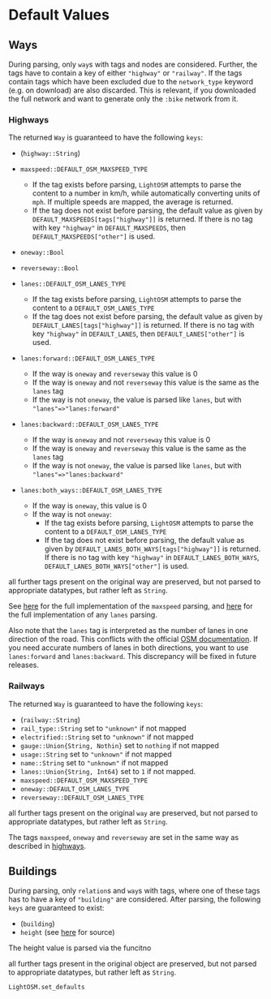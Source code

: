 # Default Values
## Ways
During parsing, only `way`s with tags and nodes are considered. Further, the tags have to contain a key of either `"highway"` or `"railway"`. If the tags contain tags which have been excluded due to the `network_type` keyword (e.g. on download) are also discarded. This is relevant, if you downloaded the full network and want to generate only the `:bike` network from it.

### Highways
The returned `Way` is guaranteed to have the following `keys`:
- (`highway::String`)
- `maxspeed::DEFAULT_OSM_MAXSPEED_TYPE` 
    - If the tag exists before parsing, `LightOSM` attempts to parse the content to a number in km/h, while automatically converting units of `mph`. If multiple speeds are mapped, the average is returned. 
    - If the tag does not exist before parsing, the default value as given by `DEFAULT_MAXSPEEDS[tags["highway"]]` is returned. If there is no tag with key `"highway"` in `DEFAULT_MAXSPEEDS`, then `DEFAULT_MAXSPEEDS["other"]` is used.
- `oneway::Bool` 
- `reverseway::Bool`
- `lanes::DEFAULT_OSM_LANES_TYPE`
    - If the tag exists before parsing, `LightOSM` attempts to parse the content to a `DEFAULT_OSM_LANES_TYPE`
    - If the tag does not exist before parsing, the default value as given by `DEFAULT_LANES[tags["highway"]]` is returned. If there is no tag with key `"highway"` in `DEFAULT_LANES`, then `DEFAULT_LANES["other"]` is used.

- `lanes:forward::DEFAULT_OSM_LANES_TYPE`
    - If the way is `oneway` and `reverseway` this value is 0
    - If the way is `oneway` and not `reverseway` this value is the same as the `lanes` tag
    - If the way is not `oneway`, the value is parsed like `lanes`, but with `"lanes"=>"lanes:forward"`

- `lanes:backward::DEFAULT_OSM_LANES_TYPE`
    - If the way is `oneway` and not `reverseway` this value is 0
    - If the way is `oneway` and `reverseway` this value is the same as the `lanes` tag
    - If the way is not `oneway`, the value is parsed like `lanes`, but with `"lanes"=>"lanes:backward"`

- `lanes:both_ways::DEFAULT_OSM_LANES_TYPE`
    - If the way is `oneway`, this value is 0
    - If the way is not `oneway`:
        - If the tag exists before parsing, `LightOSM` attempts to parse the content to a `DEFAULT_OSM_LANES_TYPE`
        - If the tag does not exist before parsing, the default value as given by `DEFAULT_LANES_BOTH_WAYS[tags["highway"]]` is returned. If there is no tag with key `"highway"` in `DEFAULT_LANES_BOTH_WAYS`, `DEFAULT_LANES_BOTH_WAYS["other"]` is used. 

all further tags present on the original way are preserved, but not parsed to appropriate datatypes, but rather left as `String`.

See [here](https://github.com/DeloitteOptimalReality/LightOSM.jl/blob/master/src/parse.jl#L4) for the full implementation of the `maxspeed` parsing, and [here](https://github.com/DeloitteOptimalReality/LightOSM.jl/blob/master/src/parse.jl#L56) for the full implementation of any `lanes` parsing.

Also note that the `lanes` tag is interpreted as the number of lanes in one direction of the road. This conflicts with the official [OSM documentation](https://wiki.openstreetmap.org/wiki/Key:lanes?uselang=en). If you need accurate numbers of lanes in both directions, you want to use `lanes:forward` and `lanes:backward`. This discrepancy will be fixed in future releases.

### Railways
The returned `Way` is guaranteed to have the following `keys`:
- (`railway::String`)
- `rail_type::String` set to `"unknown"` if not mapped
- `electrified::String` set to `"unknown"` if not mapped
- `gauge::Union{String, Nothin}` set to `nothing` if not mapped
- `usage::String` set to `"unknown"` if not mapped
- `name::String` set to `"unknown"` if not mapped
- `lanes::Union{String, Int64}` set to `1` if not mapped.
- `maxspeed::DEFAULT_OSM_MAXSPEED_TYPE`
- `oneway::DEFAULT_OSM_LANES_TYPE`
- `reverseway::DEFAULT_OSM_LANES_TYPE`

all further tags present on the original `way` are preserved, but not parsed to appropriate datatypes, but rather left as `String`.

The tags `maxspeed`, `oneway` and `reverseway` are set in the same way as described in [highways](#Highways).

## Buildings
During parsing, only `relation`s and `way`s with tags, where one of these tags has to have a key of `"building"` are considered. After parsing, the following `keys` are guaranteed to exist:
- (`building`)
- `height` (see [here](https://github.com/DeloitteOptimalReality/LightOSM.jl/blob/master/src/buildings.jl#L171) for source)

The height value is parsed via the funcitno 


all further tags present in the original object are preserved, but not parsed to appropriate datatypes, but rather left as `String`.


```@docs
LightOSM.set_defaults
```
